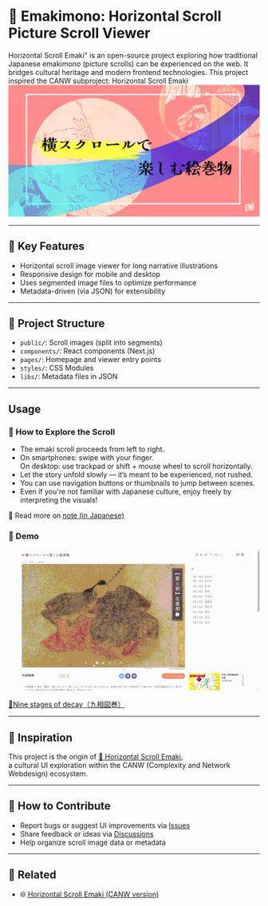 # 🎐 Emakimono: Horizontal Scroll Picture Scroll Viewer

Horizontal Scroll Emaki" is an open-source project exploring how traditional Japanese emakimono (picture scrolls) can be experienced on the web. It bridges cultural heritage and modern frontend technologies. This project inspired the CANW subproject: Horizontal Scroll Emaki
[![Emaki Screenshot](./public/hero-img.png)](https://emakimono.com/en)

---

## 🎯 Key Features

- Horizontal scroll image viewer for long narrative illustrations
- Responsive design for mobile and desktop
- Uses segmented image files to optimize performance
- Metadata-driven (via JSON) for extensibility

---

## 📂 Project Structure

- `public/`: Scroll images (split into segments)
- `components/`: React components (Next.js)
- `pages/`: Homepage and viewer entry points
- `styles/`: CSS Modules
- `libs/`: Metadata files in JSON

---

## Usage

### 🧭 How to Explore the Scroll

- The emaki scroll proceeds from left to right.
- On smartphones: swipe with your finger.  
  On desktop: use trackpad or shift + mouse wheel to scroll horizontally.
- Let the story unfold slowly — it’s meant to be experienced, not rushed.
- You can use navigation buttons or thumbnails to jump between scenes.
- Even if you're not familiar with Japanese culture, enjoy freely by interpreting the visuals!

📝 Read more on [note (in Japanese)](https://note.com/enjoy_emakimono/n/n449f765b4876)

### 📸 Demo

[![Screenshot](./public/demo_kusouzu.gif)](https://emakimono.com/en)

[📜Nine stages of decay（九相図巻）](https://emakimono.com/kusouzumaki)

---

## 🌱 Inspiration

This project is the origin of [📜 Horizontal Scroll Emaki](https://github.com/satoshi-create/complexity-and-network-webdesign/tree/main/projects/horizontal-scroll-emaki),  
a cultural UI exploration within the CANW (Complexity and Network Webdesign) ecosystem.

---

## 🤝 How to Contribute

- Report bugs or suggest UI improvements via [Issues](../../issues)
- Share feedback or ideas via [Discussions](../../discussions)
- Help organize scroll image data or metadata

---


## 🔗 Related

- 🌐 [Horizontal Scroll Emaki (CANW version)](https://github.com/satoshi-create/complexity-and-network-webdesign/tree/main/projects/horizontal-scroll-emaki)

